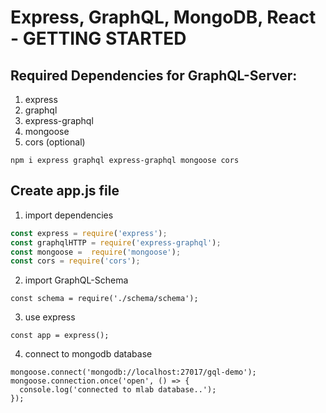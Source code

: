 # Express, GraphQL, MongoDB, React - GETTING STARTED

## Required Dependencies for GraphQL-Server:

1. express
2. graphql
3. express-graphql
4. mongoose
5. cors (optional)

`npm i express graphql express-graphql mongoose cors`

## Create app.js file

1. import dependencies

```javascript
const express = require('express');
const graphqlHTTP = require('express-graphql');
const mongoose =  require('mongoose');
const cors = require('cors');
```

2. import GraphQL-Schema

`const schema = require('./schema/schema');`

3. use express

`const app = express();`

4. connect to mongodb database

```
mongoose.connect('mongodb://localhost:27017/gql-demo');
mongoose.connection.once('open', () => {
  console.log('connected to mlab database..');
});
```
